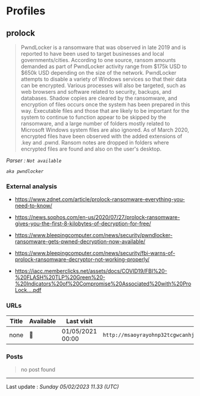 # Profiles

## **prolock**

> PwndLocker is a ransomware that was observed in late 2019 and is reported to have been used to target businesses and local governments/cities. According to one source, ransom amounts demanded as part of PwndLocker activity range from $175k USD to $650k USD depending on the size of the network. PwndLocker attempts to disable a variety of Windows services so that their data can be encrypted. Various processes will also be targeted, such as web browsers and software related to security, backups, and databases. Shadow copies are cleared by the ransomware, and encryption of files occurs once the system has been prepared in this way. Executable files and those that are likely to be important for the system to continue to function appear to be skipped by the ransomware, and a large number of folders mostly related to Microsoft Windows system files are also ignored. As of March 2020, encrypted files have been observed with the added extensions of .key and .pwnd. Ransom notes are dropped in folders where encrypted files are found and also on the user's desktop.

_Parser : `Not available`_

_`aka pwndlocker`_

### External analysis
- https://www.zdnet.com/article/prolock-ransomware-everything-you-need-to-know/

- https://news.sophos.com/en-us/2020/07/27/prolock-ransomware-gives-you-the-first-8-kilobytes-of-decryption-for-free/

- https://www.bleepingcomputer.com/news/security/pwndlocker-ransomware-gets-pwned-decryption-now-available/

- https://www.bleepingcomputer.com/news/security/fbi-warns-of-prolock-ransomware-decryptor-not-working-properly/

- https://iacc.memberclicks.net/assets/docs/COVID19/FBI%20-%20FLASH%20TLP%20Green%20-%20Indicators%20of%20Compromise%20Associated%20with%20ProLock....pdf

### URLs
| Title | Available | Last visit | fqdn | Screenshot 
|---|---|---|---|---|
| none | 🔴 | 01/05/2021 00:00 | `http://msaoyrayohnp32tcgwcanhjouetb5k54aekgnwg7dcvtgtecpumrxpqd.onion` | ❌ | 

### Posts

> no post found


 --- 


Last update : _Sunday 05/02/2023 11.33 (UTC)_
